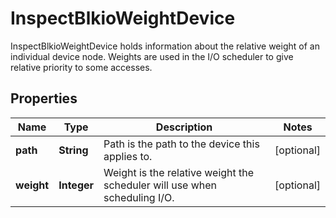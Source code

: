 

# InspectBlkioWeightDevice

InspectBlkioWeightDevice holds information about the relative weight of an individual device node. Weights are used in the I/O scheduler to give relative priority to some accesses.

## Properties

| Name | Type | Description | Notes |
|------------ | ------------- | ------------- | -------------|
|**path** | **String** | Path is the path to the device this applies to. |  [optional] |
|**weight** | **Integer** | Weight is the relative weight the scheduler will use when scheduling I/O. |  [optional] |




